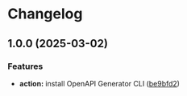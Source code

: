# Changelog

## 1.0.0 (2025-03-02)


### Features

* **action:** install OpenAPI Generator CLI ([be9bfd2](https://github.com/remarkablemark/setup-openapi/commit/be9bfd2b7d615404ecea22cbb8f6ea75db4123f1))
